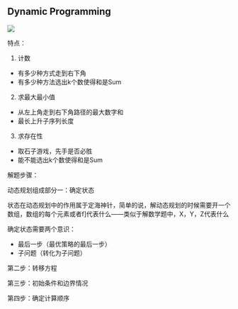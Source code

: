 ## Dynamic Programming



![](DP.assets/「动态规划」问题思考方向.png)


特点：

1. 计数

- 有多少种方式走到右下角
- 有多少种方法选出k个数使得和是Sum

2. 求最大最小值

- 从左上角走到右下角路径的最大数字和
- 最长上升子序列长度

3. 求存在性

- 取石子游戏，先手是否必胜
- 能不能选出k个数使得和是Sum

解题步骤：

动态规划组成部分一：确定状态

状态在动态规划中的作用属于定海神针，简单的说，解动态规划的时候需要开一个数组，数组的每个元素或者f]代表什么——类似于解数学题中，X，Y，Z代表什么

确定状态需要两个意识：

- 最后一步（最优策略的最后一步）
- 子问题（转化为子问题）

第二步：转移方程

第三步：初始条件和边界情况

第四步：确定计算顺序

